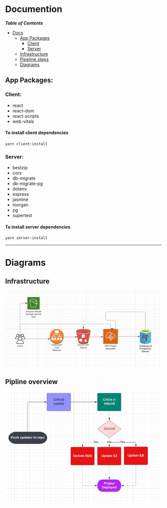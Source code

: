 # Documention


___Table of Contents___

- [Docs]()
  - [App Packages](#app-packages)
    - [Client](#client)
    - [Server](#server)
  - [Infrastructure](#infrastructure)
  - [Pipeline steps](#pipeline-steps)
  - [Diagrams](#diagrams)


## App Packages:
  ### Client:
  - react
  - react-dom
  - react-scripts
  - web-vitals
#### To install client dependencies

```bash
yarn client:install
```

  ### Server:
  -  bestzip
  -  cors
  -  db-migrate
  -  db-migrate-pg
  -  dotenv
  -  express
  -  jasmine
  -  morgan
  -  pg
  -  supertest
  

#### To install server dependencies

```bash
yarn server:install
```



-----------------------------------------



# Diagrams

## Infrastructure

![Infrastructure Picture](./Diagrams/Infrastructure%20Diagram.JPG)


## Pipline overview

![Pipline Picture](./Diagrams/Pipline%20overview.JPG)
